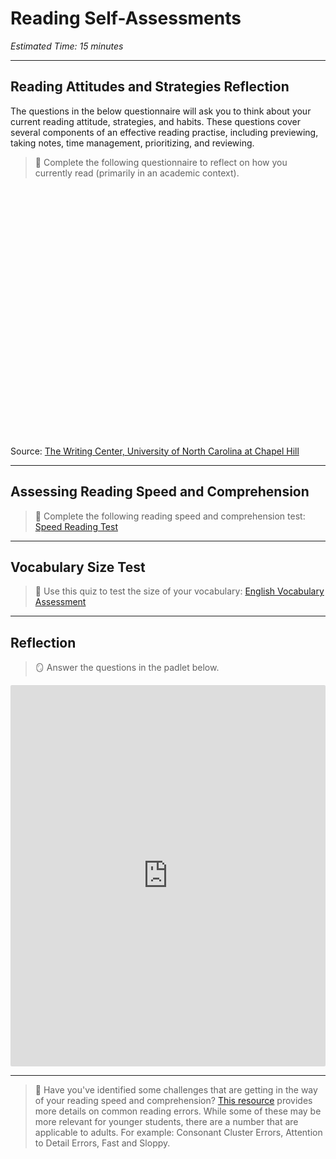 # Reading Self-Assessments
*Estimated Time: 15 minutes*

---

## Reading Attitudes and Strategies Reflection

The questions in the below questionnaire will ask you to think about your current reading attitude, strategies, and habits. These questions cover several components of an effective reading practise, including previewing, taking notes, time management, prioritizing, and reviewing. 

> 📝 Complete the following questionnaire to reflect on how you currently read (primarily in an academic context).

<div data-tf-widget="XaqfmJb4" data-tf-iframe-props="title=Reading Attitude Assessment" data-tf-medium="snippet" style="width:100%;height:400px;"></div><script src="//embed.typeform.com/next/embed.js"></script>


Source: [The Writing Center, University of North Carolina at Chapel Hill](https://learningcenter.unc.edu/tips-and-tools/reading-strategies-self-assessment/)


---

## Assessing Reading Speed and Comprehension

> 📝 Complete the following reading speed and comprehension test: [Speed Reading Test](https://outreadapp.com/reading-speed-test)

---

## Vocabulary Size Test

> 📝 Use this quiz to test the size of your vocabulary: [English Vocabulary Assessment](https://preply.com/en/learn/english/test-your-vocab)

---

## Reflection

> 🪞 Answer the questions in the padlet below.

<div style="border:1px solid rgba(0,0,0,0.1);border-radius:2px;box-sizing:border-box;overflow:hidden;position:relative;width:100%;background:#F4F4F4"><iframe src="https://padlet.com/curriculumpad/cq25nmtugl1dxexq" frameborder="0" allow="camera;microphone;geolocation" style="width:100%;height:608px;display:block;padding:0;margin:0"></iframe></div>

---

> 📖 Have you've identified some challenges that are getting in the way of your reading speed and comprehension? [This resource](https://www.righttrackreading.com/errors.html) provides more details on common reading errors. While some of these may be more relevant for younger students, there are a number that are applicable to adults. For example: Consonant Cluster Errors, Attention to Detail Errors, Fast and Sloppy. 
